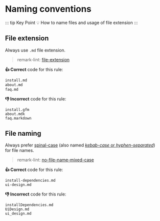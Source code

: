 # Naming conventions

::: tip Key Point
:bulb: How to name files and usage of file extension
:::

## File extension

Always use `.md` file extension.

> remark-lint: [file-extension](https://github.com/remarkjs/remark-lint/tree/master/packages/remark-lint-file-extension "Link to remarkjs docs")

**:thumbsup: Correct** code for this rule:

```markdown
install.md
about.md
faq.md
```

**:thumbsdown: Incorrect** code for this rule:

```raw
install.gfm
about.mdk
faq.markdown
```

## File naming
<!--lint disable-->
Always prefer [spinal-case](https://en.wikipedia.org/wiki/Letter_case#Special_case_styles "Link explaining spinal-case")
(also named [*kebab-case* or *hyphen-separated*](https://stackoverflow.com/questions/11273282/whats-the-name-for-hyphen-separated-case/12273101 "Link to Stack Overflow explaining name difference"))
for file names.
<!--lint enable-->
> remark-lint: [no-file-name-mixed-case](https://github.com/remarkjs/remark-lint/tree/master/packages/remark-lint-no-file-name-mixed-case "Link to remarkjs docs")

**:thumbsup: Correct** code for this rule:

```raw
install-dependencies.md
ui-design.md
```

**:thumbsdown: Incorrect** code for this rule:

```raw
installDependencies.md
UiDesign.md
ui_design.md
```

